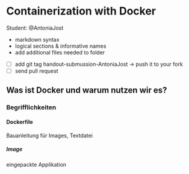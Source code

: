 # Containerization with Docker

Student: @AntoniaJost

- markdown syntax
- logical sections & informative names
- add additional files needed to folder

- [ ] add git tag handout-submussion-AntoniaJost -> push it to your fork
- [ ] send pull request

## Was ist Docker und warum nutzen wir es?

### Begrifflichkeiten

#### Dockerfile
Bauanleitung für Images, Textdatei
##### Image
eingepackte Applikation